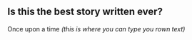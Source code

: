 ## Is this the best story written ever?

Once upon a time *(this is where you can type you rown text)*
